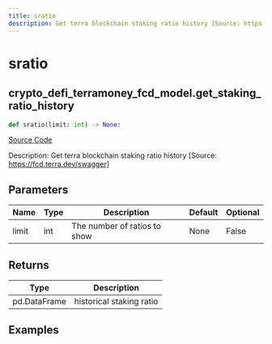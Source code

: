 ```yaml
---
title: sratio
description: Get terra blockchain staking ratio history [Source: https://fcd.terra.dev/swagger]
---
```

# sratio

## crypto_defi_terramoney_fcd_model.get_staking_ratio_history

```python
def sratio(limit: int) -> None:
```
[Source Code](https://github.com/OpenBB-finance/OpenBBTerminal/tree/main/openbb_terminal/cryptocurrency/defi/terramoney_fcd_model.py#L284)

Description: Get terra blockchain staking ratio history [Source: https://fcd.terra.dev/swagger]

## Parameters

| Name | Type | Description | Default | Optional |
| ---- | ---- | ----------- | ------- | -------- |
| limit | int | The number of ratios to show | None | False |

## Returns

| Type | Description |
| ---- | ----------- |
| pd.DataFrame | historical staking ratio |

## Examples

